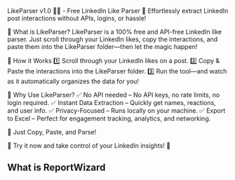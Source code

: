 LikeParser v1.0 👍🏻 - Free LinkedIn Like Parser 🚀
Effortlessly extract LinkedIn post interactions without APIs, logins, or hassle!

🔹 What is LikeParser?
LikeParser is a 100% free and API-free LinkedIn like parser. Just scroll through your LinkedIn likes, copy the interactions, and paste them into the LikeParser folder—then let the magic happen!

🔹 How it Works
1️⃣ Scroll through your LinkedIn likes on a post.
2️⃣ Copy & Paste the interactions into the LikeParser folder.
3️⃣ Run the tool—and watch as it automatically organizes the data for you!

🔹 Why Use LikeParser?
✅ No API needed – No API keys, no rate limits, no login required.
✅ Instant Data Extraction – Quickly get names, reactions, and user info.
✅ Privacy-Focused – Runs locally on your machine.
✅ Export to Excel – Perfect for engagement tracking, analytics, and networking.

📌 Just Copy, Paste, and Parse!

🔗 Try it now and take control of your LinkedIn insights! 🚀

## What is ReportWizard

